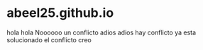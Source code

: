 # abeel25.github.io
hola hola
Noooooo un conflicto
adios adios hay conflicto
ya esta solucionado el conflicto creo